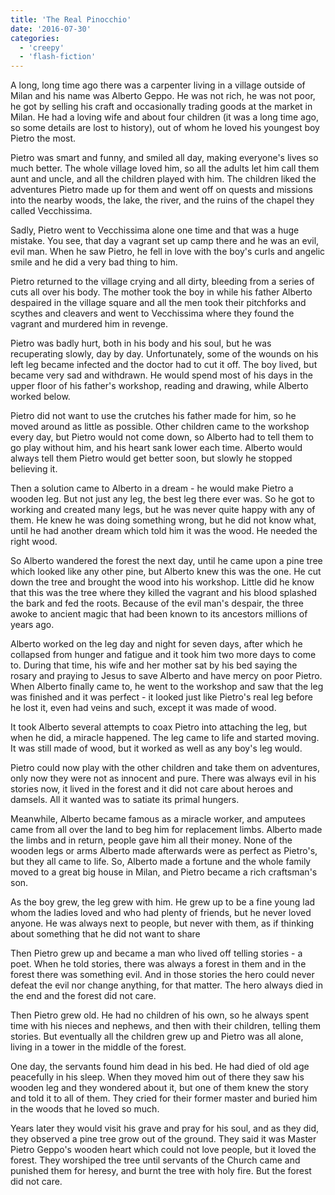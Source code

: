 ```yaml
---
title: 'The Real Pinocchio'
date: '2016-07-30'
categories:
  - 'creepy'
  - 'flash-fiction'
---
```


A long, long time ago there was a carpenter living in a village outside of Milan
and his name was Alberto Geppo. He was not rich, he was not poor, he got by
selling his craft and occasionally trading goods at the market in Milan. He had
a loving wife and about four children (it was a long time ago, so some details
are lost to history), out of whom he loved his youngest boy Pietro the most.

<!-- truncate -->


Pietro was smart and funny, and smiled all day, making everyone's lives so much
better. The whole village loved him, so all the adults let him call them aunt
and uncle, and all the children played with him. The children liked the
adventures Pietro made up for them and went off on quests and missions into the
nearby woods, the lake, the river, and the ruins of the chapel they called
Vecchissima.

Sadly, Pietro went to Vecchissima alone one time and that was a huge mistake.
You see, that day a vagrant set up camp there and he was an evil, evil man. When
he saw Pietro, he fell in love with the boy's curls and angelic smile and he did
a very bad thing to him.

Pietro returned to the village crying and all dirty, bleeding from a series of
cuts all over his body. The mother took the boy in while his father Alberto
despaired in the village square and all the men took their pitchforks and
scythes and cleavers and went to Vecchissima where they found the vagrant and
murdered him in revenge.

Pietro was badly hurt, both in his body and his soul, but he was recuperating
slowly, day by day. Unfortunately, some of the wounds on his left leg became
infected and the doctor had to cut it off. The boy lived, but became very sad
and withdrawn. He would spend most of his days in the upper floor of his
father's workshop, reading and drawing, while Alberto worked below.

Pietro did not want to use the crutches his father made for him, so he moved
around as little as possible. Other children came to the workshop every day, but
Pietro would not come down, so Alberto had to tell them to go play without him,
and his heart sank lower each time. Alberto would always tell them Pietro would
get better soon, but slowly he stopped believing it.

Then a solution came to Alberto in a dream - he would make Pietro a wooden leg.
But not just any leg, the best leg there ever was. So he got to working and
created many legs, but he was never quite happy with any of them. He knew he was
doing something wrong, but he did not know what, until he had another dream
which told him it was the wood. He needed the right wood.

So Alberto wandered the forest the next day, until he came upon a pine tree
which looked like any other pine, but Alberto knew this was the one. He cut down
the tree and brought the wood into his workshop. Little did he know that this
was the tree where they killed the vagrant and his blood splashed the bark and
fed the roots. Because of the evil man's despair, the three awoke to ancient
magic that had been known to its ancestors millions of years ago.

Alberto worked on the leg day and night for seven days, after which he collapsed
from hunger and fatigue and it took him two more days to come to. During that
time, his wife and her mother sat by his bed saying the rosary and praying to
Jesus to save Alberto and have mercy on poor Pietro. When Alberto finally came
to, he went to the workshop and saw that the leg was finished and it was
perfect - it looked just like Pietro's real leg before he lost it, even had
veins and such, except it was made of wood.

It took Alberto several attempts to coax Pietro into attaching the leg, but when
he did, a miracle happened. The leg came to life and started moving. It was
still made of wood, but it worked as well as any boy's leg would.

Pietro could now play with the other children and take them on adventures, only
now they were not as innocent and pure. There was always evil in his stories
now, it lived in the forest and it did not care about heroes and damsels. All it
wanted was to satiate its primal hungers.

Meanwhile, Alberto became famous as a miracle worker, and amputees came from all
over the land to beg him for replacement limbs. Alberto made the limbs and in
return, people gave him all their money. None of the wooden legs or arms Alberto
made afterwards were as perfect as Pietro's, but they all came to life. So,
Alberto made a fortune and the whole family moved to a great big house in Milan,
and Pietro became a rich craftsman's son.

As the boy grew, the leg grew with him. He grew up to be a fine young lad whom
the ladies loved and who had plenty of friends, but he never loved anyone. He
was always next to people, but never with them, as if thinking about something
that he did not want to share

Then Pietro grew up and became a man who lived off telling stories - a poet.
When he told stories, there was always a forest in them and in the forest there
was something evil. And in those stories the hero could never defeat the evil
nor change anything, for that matter. The hero always died in the end and the
forest did not care.

Then Pietro grew old. He had no children of his own, so he always spent time
with his nieces and nephews, and then with their children, telling them stories.
But eventually all the children grew up and Pietro was all alone, living in a
tower in the middle of the forest.

One day, the servants found him dead in his bed. He had died of old age
peacefully in his sleep. When they moved him out of there they saw his wooden
leg and they wondered about it, but one of them knew the story and told it to
all of them. They cried for their former master and buried him in the woods that
he loved so much.

Years later they would visit his grave and pray for his soul, and as they did,
they observed a pine tree grow out of the ground. They said it was Master Pietro
Geppo's wooden heart which could not love people, but it loved the forest. They
worshiped the tree until servants of the Church came and punished them for
heresy, and burnt the tree with holy fire. But the forest did not care.
